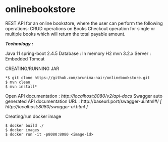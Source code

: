 # onlinebookstore
REST API for an online bookstore, where the user can perform the following operations:
CRUD operations on Books
Checkout operation for single or multiple books which will return the total payable amount.

***Technology :*** 

Java 11 
spring-boot 2.4.5
Database : In memory H2
mvn 3.2.x
Server : Embedded Tomcat

CREATING/RUNNING JAR 

    *$ git clone https://github.com/arunima-nair/onlinebookstore.git
    $ mvn clean
    $ mvn install*

Open API documentation : *http://localhost:8080/v2/api-docs*
Swagger auto generated API documentation URL : http://baseurl:port/swagger-ui.html#/ *[  http://localhost:8080/swagger-ui.html  ]*

Creating/run docker image

    $ docker build ./
    $ docker images
    $ docker run -it -p8080:8080 <image-id>
